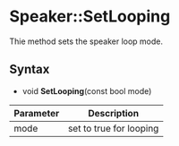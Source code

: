# Speaker::SetLooping

Thie method sets the speaker loop mode.

## Syntax

- void **SetLooping**(const bool mode)

| Parameter | Description |
|---|---|
| mode | set to true for looping |
